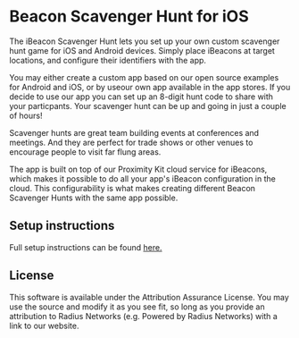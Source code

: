 Beacon Scavenger Hunt for iOS
=============================

The iBeacon Scavenger Hunt lets you set up your own custom scavenger hunt game for iOS and Android devices. Simply place iBeacons at target locations, and configure their identifiers with the app.

You may either create a custom app based on our open source examples for Android and iOS, or by useour own app available in the app stores. If you decide to use our app you can set up an 8-digit hunt code to share with your particpants. Your scavenger hunt can be up and going in just a couple of hours!

Scavenger hunts are great team building events at conferences and meetings. And they are perfect for trade shows or other venues to encourage people to visit far flung areas.

The app is built on top of our Proximity Kit cloud service for iBeacons, which makes it possible to do all your app's iBeacon configuration in the cloud. This configurability is what makes creating different Beacon Scavenger Hunts with the same app possible.

## Setup instructions

Full setup instructions can be found [here.](http://developer.radiusnetworks.com/scavenger_hunt/instructions.html)

## License

This software is available under the Attribution Assurance License.  You may use the source and modify it as you see fit, so long as you provide 
an attribution to Radius Networks (e.g. Powered by Radius Networks) with a link to our website. 


